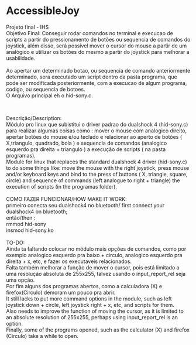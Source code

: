 # AccessibleJoy
Projeto final - IHS
<br />
Objetivo Final: Conseguir rodar comandos no terminal e execucao de scripts a partir do pressionamento de botões ou sequencia de comandos do joystick, 
além disso, será possível mover o cursor do mouse a partir de um analógico e utilizar os botões do mesmo a partir do joystick para melhorar a usabilidade.
<br />
<br />
Ao apertar um determinado botao, ou sequencia de comando anteriormente determinado, sera executado um script dentro da pasta programa, que pode ser modificada 
posteriormente, com a execucao de algum programa, codigo, ou sequencia de botoes.
<br />
O Arquivo principal eh o hid-sony.c.
<br />

<br />

Descrição/Description:
<br />
Módulo pro linux que subistitui o driver padrao do dualshock 4 (hid-sony.c) para realizar algumas coisas como : mover o mouse com analogico direito, apertar botões do mouse e/ou teclado e relacionar ao aperto de botões ( X,triangulo, quadrado, bola ) e sequencia de comandos (analogico esquerdo pra direita + triangulo ) a execução de scripts ( na pasta programas).
<br />
Module for linux that replaces the standard dualshock 4 driver (hid-sony.c) to do some things like: move the mouse with the right joystick, press mouse and/or keyboard keys and bind to the press of buttons ( X, triangle, square, circle) and sequence of commands (left analogue to right + triangle) the execution of scripts (in the programas folder).
<br />
<br />
COMO FAZER FUNCIONAR/HOW MAKE IT WORK:
<br />
primeiro conecta seu dualshock4 no bluetooth/ first connect your dualshock4 on bluetooth;
<br />
então/then :
<br />
rmmod hid-sony
<br />
insmod hid-sony.ko
<br />
<br />
TO-DO:
<br />
Ainda ta faltando colocar no módulo mais opções de comandos, como por exemplo analogico esquerdo pra baixo + circulo, analogico esquerdo pra direita + x, etc, e fazer os executaveis relacionados.
<br />
Falta também melhorar a função de mover o cursor, pois está limitado a uma resolução absoluta de 255x255, talvez usando o input_report_rel seja uma opção.
<br />
Por fim alguns dos programas abertos, como a calculadora (X) e firefox(Circulo) demoram um pouco pra abrir.
<br/>
It still lacks to put more command options in the module, such as left joystick down + circle, left joystick right + x, etc, and scripts for them.
<br />
Also needs to improve the function of moving the cursor, as it is limited to an absolute resolution of 255x255, perhaps using input_report_rel is an option.
<br />
Finally, some of the programs opened, such as the calculator (X) and firefox (Circulo) take a while to open.

